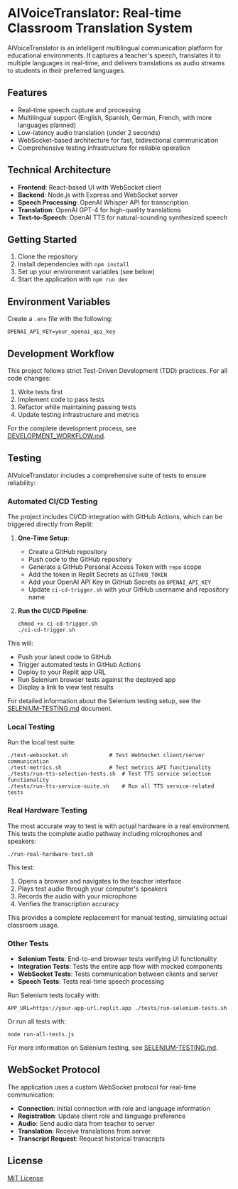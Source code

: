 # AIVoiceTranslator: Real-time Classroom Translation System

AIVoiceTranslator is an intelligent multilingual communication platform for educational environments. It captures a teacher's speech, translates it to multiple languages in real-time, and delivers translations as audio streams to students in their preferred languages.

## Features

- Real-time speech capture and processing
- Multilingual support (English, Spanish, German, French, with more languages planned)
- Low-latency audio translation (under 2 seconds)
- WebSocket-based architecture for fast, bidirectional communication
- Comprehensive testing infrastructure for reliable operation

## Technical Architecture

- **Frontend**: React-based UI with WebSocket client
- **Backend**: Node.js with Express and WebSocket server
- **Speech Processing**: OpenAI Whisper API for transcription 
- **Translation**: OpenAI GPT-4 for high-quality translations
- **Text-to-Speech**: OpenAI TTS for natural-sounding synthesized speech

## Getting Started

1. Clone the repository
2. Install dependencies with `npm install`
3. Set up your environment variables (see below)
4. Start the application with `npm run dev`

## Environment Variables

Create a `.env` file with the following:

```
OPENAI_API_KEY=your_openai_api_key
```

## Development Workflow

This project follows strict Test-Driven Development (TDD) practices. For all code changes:

1. Write tests first
2. Implement code to pass tests
3. Refactor while maintaining passing tests
4. Update testing infrastructure and metrics

For the complete development process, see [DEVELOPMENT_WORKFLOW.md](DEVELOPMENT_WORKFLOW.md).

## Testing

AIVoiceTranslator includes a comprehensive suite of tests to ensure reliability:

### Automated CI/CD Testing

The project includes CI/CD integration with GitHub Actions, which can be triggered directly from Replit:

1. **One-Time Setup**:
   - Create a GitHub repository
   - Push code to the GitHub repository
   - Generate a GitHub Personal Access Token with `repo` scope
   - Add the token in Replit Secrets as `GITHUB_TOKEN`
   - Add your OpenAI API Key in GitHub Secrets as `OPENAI_API_KEY`
   - Update `ci-cd-trigger.sh` with your GitHub username and repository name

2. **Run the CI/CD Pipeline**:
   ```
   chmod +x ci-cd-trigger.sh
   ./ci-cd-trigger.sh
   ```

This will:
- Push your latest code to GitHub
- Trigger automated tests in GitHub Actions
- Deploy to your Replit app URL
- Run Selenium browser tests against the deployed app
- Display a link to view test results

For detailed information about the Selenium testing setup, see the [SELENIUM-TESTING.md](SELENIUM-TESTING.md) document.

### Local Testing

Run the local test suite:

```
./test-websocket.sh             # Test WebSocket client/server communication
./test-metrics.sh               # Test metrics API functionality
./tests/run-tts-selection-tests.sh  # Test TTS service selection functionality
./tests/run-tts-service-suite.sh    # Run all TTS service-related tests
```

### Real Hardware Testing

The most accurate way to test is with actual hardware in a real environment. This tests the complete audio pathway including microphones and speakers:

```
./run-real-hardware-test.sh
```

This test:
1. Opens a browser and navigates to the teacher interface
2. Plays test audio through your computer's speakers 
3. Records the audio with your microphone
4. Verifies the transcription accuracy

This provides a complete replacement for manual testing, simulating actual classroom usage.

### Other Tests

- **Selenium Tests**: End-to-end browser tests verifying UI functionality
- **Integration Tests**: Tests the entire app flow with mocked components 
- **WebSocket Tests**: Tests communication between clients and server
- **Speech Tests**: Tests real-time speech processing

Run Selenium tests locally with:

```
APP_URL=https://your-app-url.replit.app ./tests/run-selenium-tests.sh
```

Or run all tests with:

```
node run-all-tests.js
```

For more information on Selenium testing, see [SELENIUM-TESTING.md](SELENIUM-TESTING.md).

## WebSocket Protocol

The application uses a custom WebSocket protocol for real-time communication:

- **Connection**: Initial connection with role and language information
- **Registration**: Update client role and language preference
- **Audio**: Send audio data from teacher to server
- **Translation**: Receive translations from server
- **Transcript Request**: Request historical transcripts

## License

[MIT License](LICENSE)